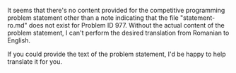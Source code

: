 It seems that there's no content provided for the competitive programming problem statement other than a note indicating that the file "statement-ro.md" does not exist for Problem ID 977. Without the actual content of the problem statement, I can't perform the desired translation from Romanian to English.

If you could provide the text of the problem statement, I'd be happy to help translate it for you.